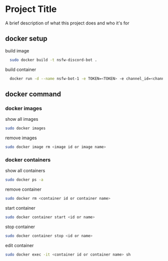 
# Project Title

A brief description of what this project does and who it's for


## docker setup

build image

```bash
  sudo docker build -t nsfw-discord-bot .
```

build container

```bash
  docker run -d --name nsfw-bot-1 -e TOKEN=<TOKEN> -e channel_id=<channel id> -e roleid=<role id> nsfw-discord-bot
```


## docker command

### docker images

show all images

```bash
sudo docker images
```

remove images


```bash
sudo docker image rm <image id or image name>
```

### docker containers

show all containers

```bash
sudo docker ps -a
```

remove container

```bash
sudo docker rm <container id or container name>
```

start container

```bash
sudo docker container start <id or name>
```
stop container

```bash
sudo docker container stop <id or name>
```
edit container

```bash
sudo docker exec -it <container id or container name> sh
```
